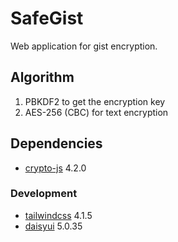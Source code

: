 # SafeGist

Web application for gist encryption.

## Algorithm

1. PBKDF2 to get the encryption key
2. AES-256 (CBC) for text encryption

## Dependencies

- [crypto-js](https://github.com/brix/crypto-js) 4.2.0

### Development

- [tailwindcss](https://github.com/tailwindlabs/tailwindcss) 4.1.5
- [daisyui](https://github.com/saadeghi/daisyui) 5.0.35
